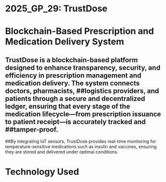 # 2025_GP_29: TrustDose

# Blockchain-Based Prescription and Medication Delivery System

## TrustDose is a blockchain-based platform designed to enhance transparency, security, and efficiency in prescription management and medication delivery. The system connects doctors, pharmacists,  ##logistics providers, and patients through a secure and decentralized ledger, ensuring that every stage of the medication lifecycle—from prescription issuance to patient receipt—is accurately tracked and ##tamper-proof.
##By integrating IoT sensors, TrustDose provides real-time monitoring for temperature-sensitive medications such as insulin and vaccines, ensuring they are stored and delivered under optimal conditions.

# Technology Used
